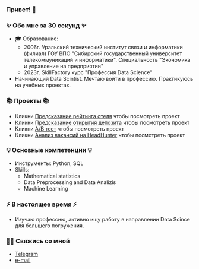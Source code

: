 ### Привет! 👋

### ✨ Обо мне за 30 секунд ✨ 
* 🎓 Образование:
  - 2006г. Уральский технический институт связи и информатики (филиал) ГОУ ВПО "Сибирский государственный университет телекоммуникаций и информатики". Специальность "Экономика и управление на предприятии"
  - 2023г. SkillFactory курс "Профессия Data Science" 
* Начинающий Data Scintist. Мечтаю войти в профессию. Практикуюсь на учебных проектах.

### 📚 Проекты 📚

* Кликни [Предсказание рейтинга отеля](https://github.com/irina-2612/Project-3-Booking-Prediction) чтобы посмотреть проект
* Кликни [Предсказание открытия депозита](https://github.com/irina-2612/bank_deposit) чтобы посмотреть проект
* Кликни [А/В тест](https://github.com/irina-2612/A-B-test) чтобы посмотреть проект
* Кликни [Анализ вакансий на HeadHunter](https://github.com/irina-2612/project-1-hh.ru) чтобы посмотреть проект

### 💡 Основные компетенции 💡
- Инструменты: Python, SQL 
- Skills: 
    * Mathematical statistics
    * Data Preprocessing and Data Analizis
    * Machine Learning 

### ⚡️ В настоящее время ⚡️
- Изучаю профессию, активно ищу работу в направлении Data Scince для большего погружения. 

### 🙌🏻 Свяжись со мной
- [Telegram](https://t.me/IrinaKuznetsova)
- [e-mail](iskuznetsova_job@mail.ru)
